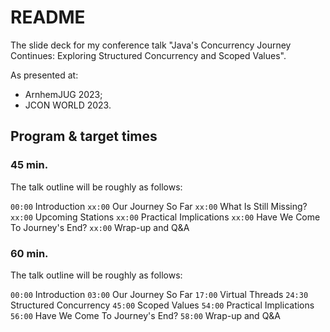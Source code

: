 # README #

The slide deck for my conference talk "Java's Concurrency Journey Continues: Exploring Structured Concurrency and Scoped Values".

As presented at:

* ArnhemJUG 2023;
* JCON WORLD 2023.

## Program & target times

### 45 min.

The talk outline will be roughly as follows:

`00:00` Introduction
`xx:00` Our Journey So Far
`xx:00` What Is Still Missing?
`xx:00` Upcoming Stations
`xx:00` Practical Implications
`xx:00` Have We Come To Journey's End?
`xx:00` Wrap-up and Q&A

### 60 min.

The talk outline will be roughly as follows:

`00:00` Introduction
`03:00` Our Journey So Far
`17:00` Virtual Threads
`24:30` Structured Concurrency
`45:00` Scoped Values
`54:00` Practical Implications
`56:00` Have We Come To Journey's End?
`58:00` Wrap-up and Q&A
